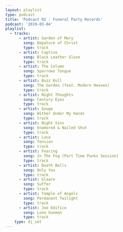 ```yaml
---
layout: playlist
type: podcast
title: 'Podcast 02 : Funeral Party Records'
podcast: '2019-03-04'
playlist:
  - tracks:
      - artist: Garden of Mary
        song: Depature of Christ
        type: track
      - artist: Captive
        song: Black Leather Glove
        type: track
      - artist: The Column
        song: Sparrows Tongue
        type: track
      - artist: Buzz Kull
        song: The Garden (feat. Modern Heaven)
        type: track
      - artist: Night Thoughts
        song: Century Eyes
        type: track
      - artist: Gouge
        song: Wither Under My Hands
        type: track
      - artist: Night Sins
        song: Enamored & Nailed Shut
        type: track
      - artist: Lace
        song: Tension
        type: track
      - artist: Fearing
        song: In The Fog (Part Time Punks Session)
        type: track
      - artist: Death Bells
        song: Only You
        type: track
      - artist: Glaare
        song: Suffer
        type: track
      - artist: Temple of Angels
        song: Permanent Twilight
        type: track
      - artist: Joe Edifice
        song: Lone Gunman
        type: track
    type: dj_set
---
```


